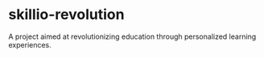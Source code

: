 # skillio-revolution
A project aimed at revolutionizing education through personalized learning experiences.
